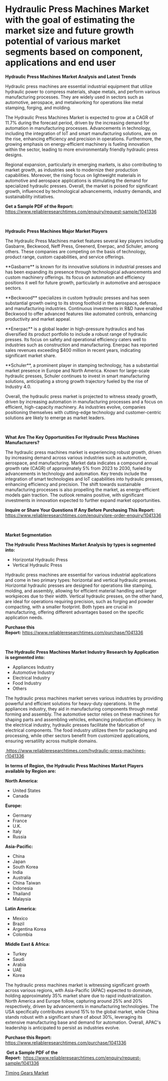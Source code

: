 <p><h1>Hydraulic Press Machines Market with the goal of estimating the market size and future growth potential of various market segments based on component, applications and end user</h1></p><p><strong>Hydraulic Press Machines Market Analysis and Latest Trends</strong></p>
<p><p>Hydraulic press machines are essential industrial equipment that utilize hydraulic power to compress materials, shape metals, and perform various manufacturing processes. They are widely used in sectors such as automotive, aerospace, and metalworking for operations like metal stamping, forging, and molding. </p><p>The Hydraulic Press Machines Market is expected to grow at a CAGR of 11.7% during the forecast period, driven by the increasing demand for automation in manufacturing processes. Advancements in technology, including the integration of IoT and smart manufacturing solutions, are on the rise, enhancing efficiency and precision in operations. Furthermore, the growing emphasis on energy-efficient machinery is fueling innovation within the sector, leading to more environmentally friendly hydraulic press designs. </p><p>Regional expansion, particularly in emerging markets, is also contributing to market growth, as industries seek to modernize their production capabilities. Moreover, the rising focus on lightweight materials in automotive and aerospace applications is stimulating the demand for specialized hydraulic presses. Overall, the market is poised for significant growth, influenced by technological advancements, industry demands, and sustainability initiatives.</p></p>
<p><strong>Get a Sample PDF of the Report:&nbsp;</strong> <a href="https://www.reliableresearchtimes.com/enquiry/request-sample/1041336?utm_campaign=2240&utm_medium=2&utm_source=Github&utm_content=ia&utm_term=16022025&utm_id=hydraulic-press-machines">https://www.reliableresearchtimes.com/enquiry/request-sample/1041336</a></p>
<p>&nbsp;</p>
<p><strong>Hydraulic Press Machines Major Market Players</strong></p>
<p><p>The Hydraulic Press Machines market features several key players including Gasbarre, Beckwood, Neff Press, Greenerd, Enerpac, and Schuler, among others. These companies are competing on the basis of technology, product range, custom capabilities, and service offerings. </p><p>**Gasbarre** is known for its innovative solutions in industrial presses and has been expanding its presence through technological advancements and custom machinery offerings. Its focus on automation and efficiency positions it well for future growth, particularly in automotive and aerospace sectors.</p><p>**Beckwood** specializes in custom hydraulic presses and has seen substantial growth owing to its strong foothold in the aerospace, defense, and manufacturing industries. Continuous investments in R&D have enabled Beckwood to offer advanced features like automated controls, enhancing productivity and market appeal.</p><p>**Enerpac** is a global leader in high-pressure hydraulics and has diversified its product portfolio to include a robust range of hydraulic presses. Its focus on safety and operational efficiency caters well to industries such as construction and manufacturing. Enerpac has reported sales revenues exceeding $400 million in recent years, indicating significant market share.</p><p>**Schuler**, a prominent player in stamping technology, has a substantial market presence in Europe and North America. Known for large-scale hydraulic presses, Schuler continues to invest in smart manufacturing solutions, anticipating a strong growth trajectory fueled by the rise of Industry 4.0.</p><p>Overall, the hydraulic press market is projected to witness steady growth, driven by increasing automation in manufacturing processes and a focus on efficient, high-capacity machinery. As industries evolve, companies positioning themselves with cutting-edge technology and customer-centric solutions are likely to emerge as market leaders.</p></p>
<p>&nbsp;</p>
<p><strong>What Are The Key Opportunities For Hydraulic Press Machines Manufacturers?</strong></p>
<p><p>The hydraulic press machines market is experiencing robust growth, driven by increasing demand across various industries such as automotive, aerospace, and manufacturing. Market data indicates a compound annual growth rate (CAGR) of approximately 5% from 2023 to 2030, fueled by advancements in technology and automation. Key trends include the integration of smart technologies and IoT capabilities into hydraulic presses, enhancing efficiency and precision. The shift towards sustainable manufacturing processes is also propelling the market, as energy-efficient models gain traction. The outlook remains positive, with significant investments in innovation expected to further expand market opportunities.</p></p>
<p><strong>Inquire or Share Your Questions If Any Before Purchasing This Report:</strong> <a href="https://www.reliableresearchtimes.com/enquiry/pre-order-enquiry/1041336?utm_campaign=2240&utm_medium=2&utm_source=Github&utm_content=ia&utm_term=16022025&utm_id=hydraulic-press-machines">https://www.reliableresearchtimes.com/enquiry/pre-order-enquiry/1041336</a></p>
<p>&nbsp;</p>
<p><strong>Market Segmentation</strong></p>
<p><strong>The Hydraulic Press Machines Market Analysis by types is segmented into:</strong></p>
<p><ul><li>Horizontal Hydraulic Press</li><li>Vertical Hydraulic Press</li></ul></p>
<p><p>Hydraulic press machines are essential for various industrial applications and come in two primary types: horizontal and vertical hydraulic presses. Horizontal hydraulic presses are designed for operations like stamping, molding, and assembly, allowing for efficient material handling and larger workpieces due to their width. Vertical hydraulic presses, on the other hand, are ideal for operations requiring precision, such as forging and powder compacting, with a smaller footprint. Both types are crucial in manufacturing, offering different advantages based on the specific application needs.</p></p>
<p><strong>Purchase this Report:&nbsp;</strong><a href="https://www.reliableresearchtimes.com/purchase/1041336?utm_campaign=2240&utm_medium=2&utm_source=Github&utm_content=ia&utm_term=16022025&utm_id=hydraulic-press-machines">https://www.reliableresearchtimes.com/purchase/1041336</a></p>
<p>&nbsp;</p>
<p><strong>The Hydraulic Press Machines Market Industry Research by Application is segmented into:</strong></p>
<p><ul><li>Appliances Industry</li><li>Automotive Industry</li><li>Electrical Industry</li><li>Food Industry</li><li>Others</li></ul></p>
<p><p>The hydraulic press machines market serves various industries by providing powerful and efficient solutions for heavy-duty operations. In the appliances industry, they aid in manufacturing components through metal forming and assembly. The automotive sector relies on these machines for shaping parts and assembling vehicles, enhancing production efficiency. In the electrical industry, hydraulic presses facilitate the fabrication of electrical components. The food industry utilizes them for packaging and processing, while other sectors benefit from customized applications, ensuring versatility across multiple domains.</p></p>
<p><a href="https://www.reliableresearchtimes.com/hydraulic-press-machines-r1041336?utm_campaign=2240&utm_medium=2&utm_source=Github&utm_content=ia&utm_term=16022025&utm_id=hydraulic-press-machines">&nbsp;https://www.reliableresearchtimes.com/hydraulic-press-machines-r1041336</a></p>
<p><strong>In terms of Region, the Hydraulic Press Machines Market Players available by Region are:</strong></p>
<p>
    <p> <strong> North America: </strong>
        <ul>
            <li>United States</li>
            <li>Canada</li>
        </ul>
        </p> 
    <p> <strong> Europe: </strong>
        <ul>
            <li>Germany</li>
            <li>France</li>
            <li>U.K.</li>
            <li>Italy</li>
            <li>Russia</li>
        </ul>
        </p> 
    <p> <strong> Asia-Pacific: </strong>
        <ul>
            <li>China</li>
            <li>Japan</li>
            <li>South Korea</li>
            <li>India</li>
            <li>Australia</li>
            <li>China Taiwan</li>
            <li>Indonesia</li>
            <li>Thailand</li>
            <li>Malaysia</li>
        </ul>
        </p> 
    <p> <strong> Latin America: </strong>
        <ul>
            <li>Mexico</li>
            <li>Brazil</li>
            <li>Argentina Korea</li>
            <li>Colombia</li>
        </ul>
        </p> 
    <p> <strong> Middle East & Africa: </strong>
        <ul>
            <li>Turkey</li>
            <li>Saudi</li>
            <li>Arabia</li>
            <li>UAE</li>
            <li>Korea</li>
        </ul>
    </p>
    </p>
<p><p>The hydraulic press machines market is witnessing significant growth across various regions, with Asia-Pacific (APAC) expected to dominate, holding approximately 35% market share due to rapid industrialization. North America and Europe follow, capturing around 25% and 20% respectively, driven by advancements in manufacturing technologies. The USA specifically contributes around 15% to the global market, while China stands robust with a significant share of about 30%, leveraging its extensive manufacturing base and demand for automation. Overall, APAC's leadership is anticipated to persist as industries evolve.</p></p>
<p><strong>Purchase this Report: </strong><a href="https://www.reliableresearchtimes.com/purchase/1041336?utm_campaign=2240&utm_medium=2&utm_source=Github&utm_content=ia&utm_term=16022025&utm_id=hydraulic-press-machines">https://www.reliableresearchtimes.com/purchase/1041336</a></p>
<p>&nbsp;<strong>Get a Sample PDF of the Report:&nbsp;&nbsp;</strong><a href="https://www.reliableresearchtimes.com/enquiry/request-sample/1041336?utm_campaign=2240&utm_medium=2&utm_source=Github&utm_content=ia&utm_term=16022025&utm_id=hydraulic-press-machines">https://www.reliableresearchtimes.com/enquiry/request-sample/1041336</a></p>
<p><strong></strong></p>
<p><p><a href="https://github.com/stillsfloria19981/Market-Research-Report-List-1/blob/main/timing-gears-market.md?utm_campaign=2240&utm_medium=2&utm_source=Github&utm_content=ia&utm_term=16022025&utm_id=hydraulic-press-machines">Timing Gears Market</a></p></p>